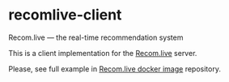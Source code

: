 # recomlive-client
Recom.live — the real-time recommendation system

This is a client implementation for the [Recom.live](https://github.com/grinya007/recomlive) server.

Please, see full example in [Recom.live docker image](https://github.com/grinya007/recomlive-docker) repository.
